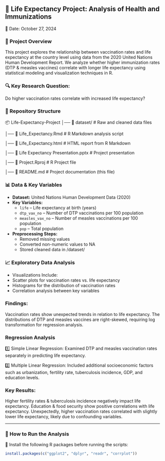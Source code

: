 ## 📌 Life Expectancy Project: Analysis of Health and Immunizations

📅 Date: October 27, 2024

### 📖 Project Overview

This project explores the relationship between vaccination rates and life expectancy at the country level using data from the 2020 United Nations Human Development Report. We analyze whether higher immunization rates (DTP & measles vaccines) correlate with longer life expectancy using statistical modeling and visualization techniques in R.

### 🔍 Key Research Question:
 Do higher vaccination rates correlate with increased life expectancy?

### 📂 Repository Structure
📦 Life-Expectancy-Project │── 📁 dataset/ # Raw and cleaned data files

│── 📜 Life_Expectancy.Rmd # R Markdown analysis script

│── 📜 Life_Expectancy.html # HTML report from R Markdown

│── 📜 Life Expectancy Presentation.pptx # Project presentation

│── 📜 Project.Rproj # R Project file

│── 📜 README.md # Project documentation (this file)

### 📊 Data & Key Variables

- **Dataset:** United Nations Human Development Data (2020)  
- **Key Variables:**
  - `life` – Life expectancy at birth (years)  
  - `dtp_vax_no` – Number of DTP vaccinations per 100 population  
  - `measles_vax_no` – Number of measles vaccinations per 100 population  
  - `pop` – Total population  
- **Preprocessing Steps:**
   - Removed missing values
   - Converted non-numeric values to NA
   - Stored cleaned data in /dataset/

### 📈 Exploratory Data Analysis

- Visualizations Include:
- Scatter plots for vaccination rates vs. life expectancy
- Histograms for the distribution of vaccination rates
- Correlation analysis between key variables

### Findings:

Vaccination rates show unexpected trends in relation to life expectancy.
The distributions of DTP and measles vaccines are right-skewed, requiring log transformation for regression analysis.

###  Regression Analysis

1️⃣ Simple Linear Regression:
Examined DTP and measles vaccination rates separately in predicting life expectancy.

2️⃣ Multiple Linear Regression:
Included additional socioeconomic factors such as urbanization, fertility rate, tuberculosis incidence, GDP, and education levels.

### Key Results:

Higher fertility rates & tuberculosis incidence negatively impact life expectancy.
Education & food security show positive correlations with life expectancy.
Unexpectedly, higher vaccination rates correlated with slightly lower life expectancy, likely due to confounding variables.

---

### 🔧 How to Run the Analysis  
📌 Install the following R packages before running the scripts:  

```r
install.packages(c("ggplot2", "dplyr", "readr", "corrplot"))
